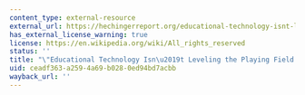 ```yaml
---
content_type: external-resource
external_url: https://hechingerreport.org/educational-technology-isnt-leveling-playing-field/#:~:text=While%20technology%20has%20often%20been,school%2Dready%20and%20the%20less%2D
has_external_license_warning: true
license: https://en.wikipedia.org/wiki/All_rights_reserved
status: ''
title: "\"Educational Technology Isn\u2019t Leveling the Playing Field.\""
uid: ceadf363-a259-4a69-b028-0ed94bd7acbb
wayback_url: ''
---
```

